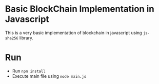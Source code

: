 # Basic BlockChain Implementation in Javascript
This is a very basic implementation of blockchain in javascript using `js-sha256` library.

# Run
* Run `npm install`
* Execute main file using `node main.js`
